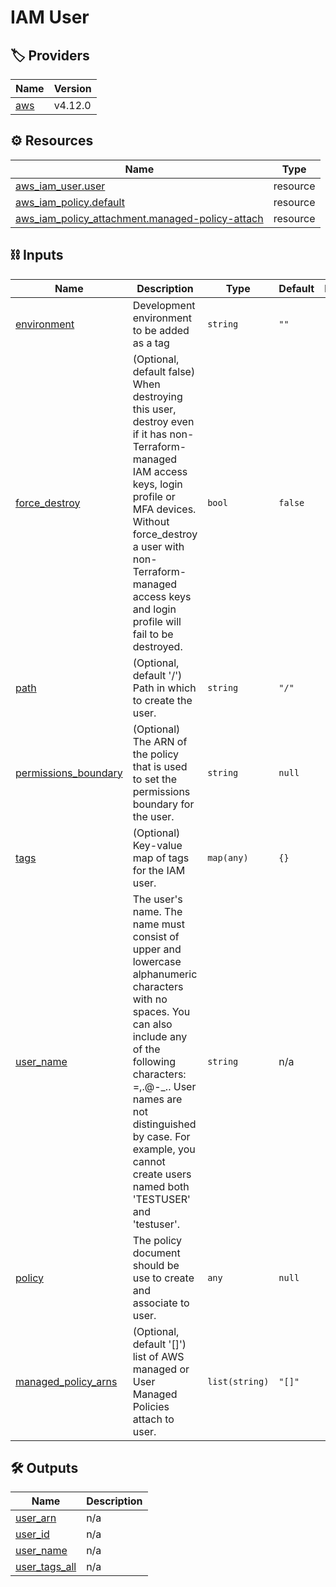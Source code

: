 <!-- BEGIN_TF_DOCS -->

# IAM User

## :label: Providers

| Name | Version |
|------|---------|
| <a name="provider_aws"></a> [aws](#provider\_aws) | v4.12.0 |



## :gear: Resources

| Name | Type |
|------|------|
| [aws_iam_user.user](https://registry.terraform.io/providers/hashicorp/aws/latest/docs/resources/iam_user) | resource |
| [aws_iam_policy.default](https://registry.terraform.io/providers/hashicorp/aws/latest/docs/resources/aws_iam_policy) | resource |
| [aws_iam_policy_attachment.managed-policy-attach](https://registry.terraform.io/providers/hashicorp/aws/latest/docs/resources/iam_policy_attachment) | resource |

## :chains: Inputs

| Name | Description | Type | Default | Required |
|------|-------------|------|---------|:--------:|
| <a name="input_environment"></a> [environment](#input\_environment) | Development environment to be added as a tag | `string` | `""` | no |
| <a name="input_force_destroy"></a> [force\_destroy](#input\_force\_destroy) | (Optional, default false) When destroying this user, destroy even if it has non-Terraform-managed IAM access keys, login profile or MFA devices. Without force\_destroy a user with non-Terraform-managed access keys and login profile will fail to be destroyed. | `bool` | `false` | no |
| <a name="input_path"></a> [path](#input\_path) | (Optional, default '/') Path in which to create the user. | `string` | `"/"` | no |
| <a name="input_permissions_boundary"></a> [permissions\_boundary](#input\_permissions\_boundary) | (Optional) The ARN of the policy that is used to set the permissions boundary for the user. | `string` | `null` | no |
| <a name="input_tags"></a> [tags](#input\_tags) | (Optional) Key-value map of tags for the IAM user. | `map(any)` | `{}` | no |
| <a name="input_user_name"></a> [user\_name](#input\_user\_name) | The user's name. The name must consist of upper and lowercase alphanumeric characters with no spaces. You can also include any of the following characters: =,.@-\_.. User names are not distinguished by case. For example, you cannot create users named both 'TESTUSER' and 'testuser'. | `string` | n/a | yes |
| <a name="input_policy"></a> [policy](#input\_policy) | The policy document should be use to create and associate to user. | `any` | `null` | no |
| <a name="input_managed_policy_arns"></a> [managed\_policy\_arns](#input\_managed\_policy\_arns) | (Optional, default '[]') list of AWS managed or User Managed Policies attach to user. | `list(string)` | `"[]"` | no |

## :hammer_and_wrench:  Outputs

| Name | Description |
|------|-------------|
| <a name="output_user_arn"></a> [user\_arn](#output\_user\_arn) | n/a |
| <a name="output_user_id"></a> [user\_id](#output\_user\_id) | n/a |
| <a name="output_user_name"></a> [user\_name](#output\_user\_name) | n/a |
| <a name="output_user_tags_all"></a> [user\_tags\_all](#output\_user\_tags\_all) | n/a |



<!-- END_TF_DOCS -->